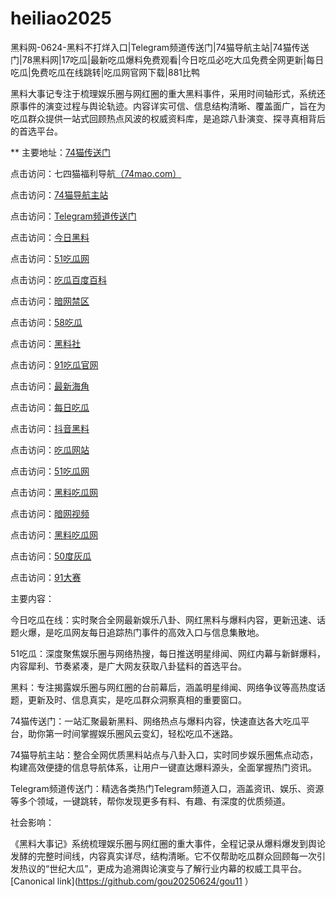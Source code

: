 # heiliao2025
黑料网-0624-黑料不打烊入口|Telegram频道传送门|74猫导航主站|74猫传送门|78黑料网|17吃瓜|最新吃瓜爆料免费观看|今日吃瓜必吃大瓜免费全网更新|每日吃瓜|免费吃瓜在线跳转|吃瓜网官网下载|881比鸭

黑料大事记专注于梳理娱乐圈与网红圈的重大黑料事件，采用时间轴形式，系统还原事件的演变过程与舆论轨迹。内容详实可信、信息结构清晰、覆盖面广，旨在为吃瓜群众提供一站式回顾热点风波的权威资料库，是追踪八卦演变、探寻真相背后的首选平台。

** 主要地址：<a href="https://74mao.com/">74猫传送门</a>

点击访问：七四猫福利导航<a href="https://74mao.com/">（74mao.com）</a>

点击访问：<a href="https://74mao.com/">74猫导航主站</a>

点击访问：<a href="https://74mao.com/">Telegram频道传送门</a>

点击访问：<a href="https://cg184.pages.dev/">今日黑料</a>

点击访问：<a href="https://cg66-4.pages.dev/">51吃瓜网</a>

点击访问：<a href="https://pi1-1.pages.dev/">吃瓜百度百科</a>

点击访问：<a href="https://pi87.pages.dev/">暗网禁区</a>

点击访问：<a href="https://pi009.pages.dev/">58吃瓜</a>

点击访问：<a href="https://pi30-02.pages.dev/">黑料社</a>

点击访问：<a href="https://cg17-5.pages.dev/">91吃瓜官网</a>

点击访问：<a href="https://hl403.pages.dev/">最新海角</a>

点击访问：<a href="https://cg25-4.pages.dev/">每日吃瓜</a>

点击访问：<a href="https://hl386.pages.dev/">抖音黑料</a>

点击访问：<a href="https://cg81-01.pages.dev/">吃瓜网站</a>

点击访问：<a href="https://pi002.pages.dev/">51吃瓜网</a>

点击访问：<a href="https://hl404.pages.dev/">黑料吃瓜网</a>

点击访问：<a href="https://aw8-11.pages.dev/">暗网视频</a>

点击访问：<a href="https://hl404.pages.dev/">黑料吃瓜网</a>

点击访问：<a href="https://cg147.pages.dev/">50度灰瓜</a>

点击访问：<a href="https://cg77-66.pages.dev/">91大赛</a>



主要内容：

今日吃瓜在线：实时聚合全网最新娱乐八卦、网红黑料与爆料内容，更新迅速、话题火爆，是吃瓜网友每日追踪热门事件的高效入口与信息集散地。

51吃瓜：深度聚焦娱乐圈与网络热搜，每日推送明星绯闻、网红内幕与新鲜爆料，内容犀利、节奏紧凑，是广大网友获取八卦猛料的首选平台。

黑料：专注揭露娱乐圈与网红圈的台前幕后，涵盖明星绯闻、网络争议等高热度话题，更新及时、信息真实，是吃瓜群众洞察真相的重要窗口。

74猫传送门：一站汇聚最新黑料、网络热点与爆料内容，快速直达各大吃瓜平台，助你第一时间掌握娱乐圈风云变幻，轻松吃瓜不迷路。

74猫导航主站：整合全网优质黑料站点与八卦入口，实时同步娱乐圈焦点动态，构建高效便捷的信息导航体系，让用户一键直达爆料源头，全面掌握热门资讯。

Telegram频道传送门：精选各类热门Telegram频道入口，涵盖资讯、娱乐、资源等多个领域，一键跳转，帮你发现更多有料、有趣、有深度的优质频道。

社会影响：

《黑料大事记》系统梳理娱乐圈与网红圈的重大事件，全程记录从爆料爆发到舆论发酵的完整时间线，内容真实详尽，结构清晰。它不仅帮助吃瓜群众回顾每一次引发热议的“世纪大瓜”，更成为追溯舆论演变与了解行业内幕的权威工具平台。
[Canonical link](https://github.com/gou20250624/gou11 ）
